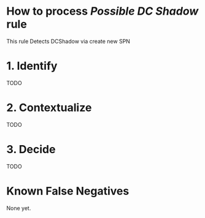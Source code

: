 # How to process *Possible DC Shadow* rule
This rule Detects DCShadow via create new SPN

# 1. Identify
TODO

# 2. Contextualize
TODO

# 3. Decide
TODO

# Known False Negatives
None yet.
